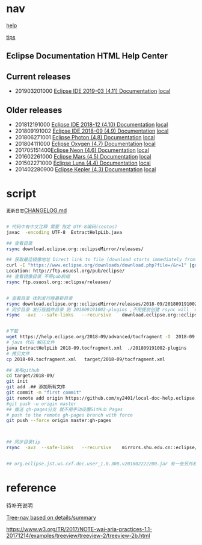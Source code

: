  


# nav

[help](help.html)

[tips](tips.html)


## Eclipse Documentation HTML Help Center

Current releases
----------------

*  201903201000 [Eclipse IDE 2019-03 (4.11) Documentation](https://help.eclipse.org/2019-03/index.jsp) [local](help.html?tocfragment=../local-doc-help.eclipse.org-2019-03/tocfragment.xml)

Older releases
--------------

* 201812191000 [Eclipse IDE 2018-12 (4.10) Documentation](http://help.eclipse.org/2018-12/index.jsp) [local](help.html?tocfragment=../local-doc-help.eclipse.org-2018-12/tocfragment.xml)
* 201809191002 [Eclipse IDE 2018-09 (4.9) Documentation](http://help.eclipse.org/2018-09/index.jsp) [local](help.html?tocfragment=../local-doc-help.eclipse.org-2018-09/tocfragment.xml)
* 201806271001  [Eclipse Photon (4.8) Documentation](http://help.eclipse.org/photon/index.jsp) [local](help.html?tocfragment=../local-doc-help.eclipse.org-photon/tocfragment.xml)
* 201804111000  [Eclipse Oxygen (4.7) Documentation](http://help.eclipse.org/oxygen/index.jsp) [local](help.html?tocfragment=../local-doc-help.eclipse.org-oxygen/tocfragment.xml)
* 201705151400[Eclipse Neon (4.6) Documentation](http://help.eclipse.org/neon/index.jsp) [local](help.html?tocfragment=../local-doc-help.eclipse.org-neon/tocfragment.xml)
* 201602261000  [Eclipse Mars (4.5) Documentation](http://help.eclipse.org/mars/index.jsp) [local](help.html?tocfragment=../local-doc-help.eclipse.org-mars/tocfragment.xml)
* 201502271000  [Eclipse Luna (4.4) Documentation](http://help.eclipse.org/luna/index.jsp) [local](help.html?tocfragment=../local-doc-help.eclipse.org-luna/tocfragment.xml)
* 201402280900 [Eclipse Kepler (4.3) Documentation](http://help.eclipse.org/kepler/index.jsp) [local](help.html?tocfragment=../local-doc-help.eclipse.org-kepler/tocfragment.xml)

 


# script

`更新日志`[CHANGELOG.md](CHANGELOG.md)


 ```bash
 
 # 代码中有中文注释 需要 指定 UTF-8编码(centos)
javac  -encoding UTF-8  ExtractHelpLib.java
 
## 查看目录
rsync download.eclipse.org::eclipseMirror/releases/

## 获取最佳镜像地址 Direct link to file (download starts immediately from best mirror)
curl -I "https://www.eclipse.org/downloads/download.php?file=/&r=1" |grep ocation
Location: http://ftp.osuosl.org/pub/eclipse/
## 查看镜像目录 不带pub前缀
rsync ftp.osuosl.org::eclipse/releases/


# 查看目录 找到发行版最新目录
rsync download.eclipse.org::eclipseMirror/releases/2018-09/201809191002/plugins/*.jar 
# 同步目录 发行版插件目录 到 201809191002-plugins ,不用提前创建 rsync will `created directory` 
rsync  -avz  --safe-links   --recursive    download.eclipse.org::eclipseMirror/releases/2018-09/201809191002/plugins/*.jar ./201809191002-plugins


#下载
wget https://help.eclipse.org/2018-09/advanced/tocfragment -O  2018-09.tocfragment.xml 
# java 代码 解压文件
java ExtractHelpLib 2018-09.tocfragment.xml  ./201809191002-plugins
# 拷贝文件
cp 2018-09.tocfragment.xml   target/2018-09/tocfragment.xml

## 发布github
cd target/2018-09/
git init
git add .## 添加所有文件
git commit -m "first commit"
git remote add origin https://github.com/xy2401/local-doc-help.eclipse.org-2018-09.git
#git push -u origin master
## 推送 gh-pages分支 就不用手动设置GitHub Pages
# push to the remote gh-pages branch with force
git push --force origin master:gh-pages
 


 ## 同步目录tip
 rsync  -avz  --safe-links   --recursive    mirrors.shu.edu.cn::eclipse/eclipse/tips/ ../local-doc-help.eclipse.org-tips


## org.eclipse.jst.ws.cxf.doc.user_1.0.300.v201802222200.jar 有一些另外都 jar 不在 xml 里面 。额外解压

```


# reference

 待补充说明


[Tree-nav based on details/summary](https://codepen.io/dsheiko/pen/MvEpXm)


https://www.w3.org/TR/2017/NOTE-wai-aria-practices-1.1-20171214/examples/treeview/treeview-2/treeview-2b.html

 

